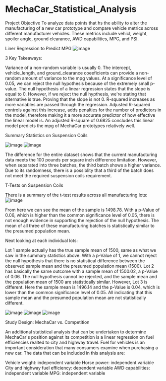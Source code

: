 # MechaCar_Statistical_Analysis

Project Objective
To analyze data points that hs the ability to alter the manufacturing of a new car prototype and compare vehicle metrics across different manufacturer vehicles. These metrics include vehicl, weight, spoiler angle, ground clearance, AWD capabilities, MPG, and PSI.

Liner Regression to Predict MPG
![image](https://user-images.githubusercontent.com/105396400/186569301-9a886f1f-b606-4caa-ba29-c9b7487b54f1.png)

3 Key Takeaways:

Variance of a non-random variable is usually 0. The intercept, vehicle_length, and ground_clearance coeeficients can provide a non-random amount of variance to the mpg values.
At a significance level of 0.05, we can reject the null hypothesis because of the extremely small p-value. The null hypothesis of a linear regression states that the slope is equal to 0. However, if we reject the null hypthesis, we're stating that alternative is true. Proving that the slope is not 0.
R-squared increases as more variables are passed through the regression. Adjusted R-squared controls against this increase, adds penalties for the number of predictors in the model, therefore making it a more accurate predictor of how effective the linear model is. An adjusted R-square of 0.6825 concludes this linear model predicts the mpg of MechaCar prototypes relatively well.

Summary Statistics on Suspension Coils

![image](https://user-images.githubusercontent.com/105396400/186569648-2c534863-19b7-4039-8807-922f3aa946d1.png)
![image](https://user-images.githubusercontent.com/105396400/186569691-d0987c8e-6f10-41dd-8398-ff2131d756ae.png)

The difference for the entire dataset shows that the current manufacturing data meets the 100 pounds per square inch difference limitation. However, when separated into three batches, the third batch shows a higher variance. Due to its randomness, there is a possiblity that a third of the batch does not meet the required suspension coils requirement.

T-Tests on Suspension Coils

There is a summary of the t-test results across all manufacturing lots:
![image](https://user-images.githubusercontent.com/105396400/186570062-492bf424-4f1d-4804-90c0-8900c2e5607c.png)

From here we can see the mean of the sample is 1498.78. With a p-Value of 0.06, which is higher than the common significance level of 0.05, there is not enough evidence in supporting the rejection of the null hypothesis. The mean of all three of these manufacturing batches is statistically similar to the presumed population mean.

Next looking at each individual lots:

Lot 1 sample actually has the true sample mean of 1500, same as what we saw in the summary statistics above. With a p-Value of 1, we cannot reject the null hypothesis that there is no statistical difference between the observed sample mean and the presumed population mean (1500).
Lot 2 has basically the same outcome with a sample mean of 1500.02, a p-Value of 0.06. The null hypothesis cannot be rejected, and the sample mean and the population mean of 1500 are statistically similar.
However, Lot 3 is different. Here the sample mean is 1496.14 and the p-Value is 0.04, which is lower than the common significance level of 0.05. All indicating that this sample mean and the presumed population mean are not statistically different.

![image](https://user-images.githubusercontent.com/105396400/186570178-11cc663f-a670-4773-a028-bfbf9e75e108.png)
![image](https://user-images.githubusercontent.com/105396400/186570205-5a69e3a2-6fad-4b30-ba2b-241b51cef867.png)
![image](https://user-images.githubusercontent.com/105396400/186570238-2cb69e4a-dbd9-4bd0-a7d6-0f14925c9fa5.png)

Study Design: MechaCar vs. Competition

An additional statistical analysis that can be undertaken to determine MechaCar's position against its competition is a linear regression on fuel efficiencies realted to city and highway travel. Fuel for vehicles is an important consideration that many consumers examine when purchasing a new car. The data that can be included in this analysis are:

Vehicle weight: independent variable
Horse power: independent variable
City and highway fuel efficiency: dependent variable
AWD capabilities: independent variable
MPG: independent variable 
